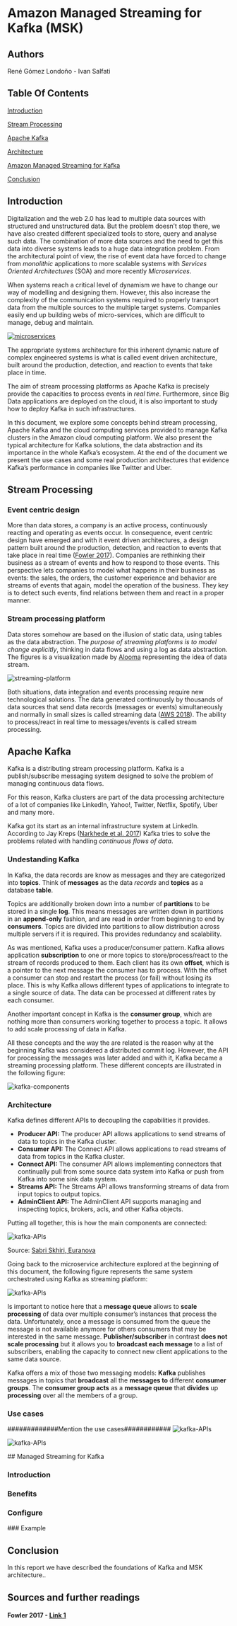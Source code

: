 # Amazon Managed Streaming for Kafka (MSK)

## Authors

René Gómez Londoño - Ivan Salfati

## Table Of Contents

[Introduction](#introduction)

[Stream Processing](#stream-processing)

[Apache Kafka](#apache-kafka)

[Architecture](#architecture)

[Amazon Managed Streaming for Kafka](#amazon-managed-streaming-for-kafka)

[Conclusion](#Conclusion)

## Introduction

Digitalization and the web 2.0 has lead to multiple data sources with structured and unstructured data. But the problem doesn’t stop there, we have also created different specialized tools to store, query and analyse such data. The combination of more data sources and the need to get this data into diverse systems leads to a huge data integration problem. From the architectural point of view, the rise of event data have forced to change from _monolithic_ applications to more scalable systems with _Services Oriented Architectures_ (SOA) and more recently _Microservices_. 

When systems reach a critical level of dynamism we have to change our way of modelling and designing them. However, this also increase the complexity of the communication systems required to properly transport data from the multiple sources to the multiple target systems. Companies easily end up building webs of micro-services, which are difficult to manage, debug and maintain.

[![microservices](img/00-microservices-oldarchitecture.png)](https://www.confluent.io)


The appropriate systems architecture for this inherent dynamic nature of complex engineered systems is what is called event driven architecture, built around the production, detection, and reaction to events that take place in time. 

The aim of stream processing platforms as Apache Kafka is precisely provide the capacities to process events in _real time_. 
Furthermore, since Big Data applications are deployed on the cloud, it is also important to study how to deploy Kafka in such infrastructures. 

In this document, we explore some concepts behind stream processing, Apache Kafka and the cloud computing services provided to manage Kafka clusters in the Amazon cloud computing platform. We also present the typical architecture for Kafka solutions, the data abstraction and its importance in the whole Kafka’s ecosystem. At the end of the document we present the use cases and some real production architectures that evidence Kafka’s performance in companies like Twitter and Uber.



## Stream Processing

### Event centric design 
More than data stores, a company is an active process, continuously reacting and operating as events occur. In consequence, event centric design have emerged and with it event driven architectures, a design pattern built around the production, detection, and reaction to events that take place in real time ([Fowler 2017](#fowler-2017)). Companies are rethinking their business as a stream of events and how to respond to those events. This perspective lets companies to model what happens in their business as events: the sales, the orders, the customer experience and behavior are streams of events that again, model the operation of the business. They key is to detect such events, find relations between them and react in a proper manner. 

### Stream processing platform

Data stores somehow are based on the illusion of static data, using tables as the data abstraction. The *purpose of streaming platforms is to model change explicitly*, thinking in data flows and using a log as data abstraction. The figures is a visualization made by [Alooma](https://www.alooma.com) representing the idea of data stream.

![streaming-platform](./img/datastream.gif)

Both situations, data integration and events processing require new technological solutions. The data generated continuously by thousands of data sources that send data records (messages or events) simultaneously and normally in small sizes is called streaming data ([AWS 2018](aws-2018)). The ability to process/react in real time to messages/events is called stream processing. 


## Apache Kafka

Kafka is a distributing stream processing platform. Kafka is a publish/subscribe messaging system designed to solve the problem of managing continuous data flows. 

For this reason, Kafka clusters are part of the data processing architecture of  a lot of companies like LinkedIn, Yahoo!, Twitter, Netflix, Spotify, Uber and many more.

Kafka got its start as an internal infrastructure system at LinkedIn. According to Jay Kreps ([Narkhede et al. 2017](narkhede-2017)) Kafka tries to solve the problems related with handling _continuous flows of data_.

### Undestanding Kafka

In Kafka, the data records are know as messages and they are categorized into **topics**. Think of **messages** as the data _records_ and **topics** as a database **table**. 
 
Topics are additionally broken down into a number of **partitions** to be stored in a single **log**. This means messages are written down in partitions in an **append-only** fashion, and are read in order from beginning to end by **consumers**. 
Topics are divided into partitions to allow distribution across multiple servers if it is required. This provides redundancy and scalability. 

As was mentioned, Kafka uses a producer/consumer pattern. Kafka allows application **subscription** to one or more topics to store/process/react to the stream of records produced to them. Each client has its own **offset**, which is a pointer to the next message the consumer has to process. With the offset a consumer can stop and restart the process (or fail) without losing its place. This is why Kafka allows different types of applications to integrate to a single source of data. The data can be processed at different rates by each consumer. 

Another important concept in Kafka is the **consumer group**, which are nothing more than consumers working together to process a topic. It allows to add scale processing of data in Kafka.


All these concepts and the way the are related is the reason why at the beginning Kafka was considered a distributed commit log. However, the API for processing the messages was later added and with it, Kafka became a streaming processing platform. These different concepts are illustrated in the following figure:

![kafka-components](img/03-kafka-concepts.png)


### Architecture
Kafka defines different APIs to decoupling the capabilities it provides.

- **Producer API:** The producer API allows applications to send streams of data to topics in the Kafka cluster.
- **Consumer API:** The Connect API allows applications to read streams of data from topics in the Kafka cluster.
- **Connect API:** The consumer API allows implementing connectors that continually pull from some source data system into Kafka or push from Kafka into some sink data system.
- **Streams API:** The Streams API allows transforming streams of data from input topics to output topics.
- **AdminClient API:** The AdminClient API supports managing and inspecting topics, brokers, acls, and other Kafka objects.

Putting all together, this is how the main components are connected: 

![kafka-APIs](img/06-kafka-cluster.png)

Source: [Sabri Skhiri, Euranova](https://euranova.eu)

Going back to the microservice architecture explored at the beginning of this document, the following figure represents the same system orchestrated using Kafka as streaming platform:

![kafka-APIs](img/07-architecturewithkafka.png)

Is important to notice here that a **message queue** allows  to **scale processing** of data over multiple consumer’s instances that process the data. Unfortunately, once a message is consumed from the queue the message is not available anymore for others consumers that may be interested in the same message. **Publisher/subscriber** in contrast **does not scale processing** but it allows you to **broadcast each message** to a list of subscribers, enabling the capacity to connect new client applications to the same data source. 

Kafka offers a mix of those two messaging models: **Kafka** publishes messages in topics that **broadcast** all the **messages to** different **consumer groups**. The **consumer group acts** as a **message queue** that **divides** up **processing** over all the members of a group. 

### Use cases

#############Mention the use cases############
![kafka-APIs](./img/08-usecase-static.png)

![kafka-APIs](img/09-usecase-realtime.gif)



## Managed Streaming for Kafka

### Introduction

### Benefits

### Configure

### Example


## Conclusion

In this report we have described the foundations of Kafka and MSK architecture.. 

## Sources and further readings

#### Fowler 2017 - [Link 1](https://link.io/)
